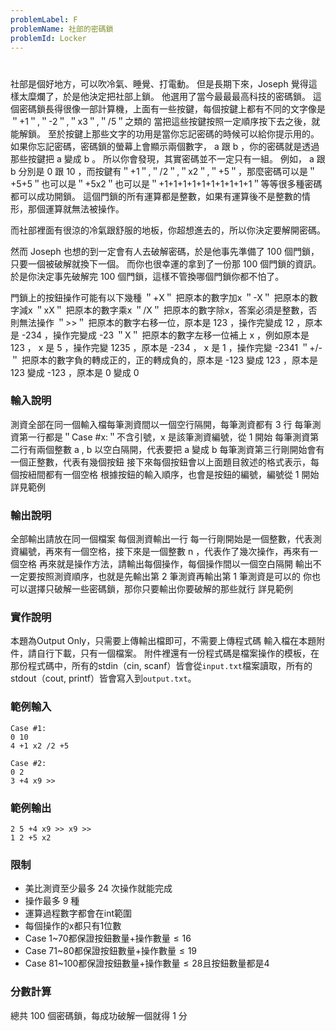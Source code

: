 ```yaml
---
problemLabel: F
problemName: 社部的密碼鎖
problemId: Locker
---
```


#

社部是個好地方，可以吹冷氣、睡覺、打電動。
但是長期下來，Joseph 覺得這樣太糜爛了，於是他決定把社部上鎖。
他選用了當今最最最高科技的密碼鎖。
這個密碼鎖長得很像一部計算機，上面有一些按鍵，每個按鍵上都有不同的文字像是＂+1＂,＂-2＂,＂x3＂,＂/5＂之類的
當把這些按鍵按照一定順序按下去之後，就能解鎖。
至於按鍵上那些文字的功用是當你忘記密碼的時候可以給你提示用的。
如果你忘記密碼，密碼鎖的螢幕上會顯示兩個數字， a 跟 b ，你的密碼就是透過那些按鍵把 a 變成 b 。
所以你會發現，其實密碼並不一定只有一組。
例如， a 跟 b 分別是 0 跟 10 ，而按鍵有＂+1＂,＂/2＂,＂x2＂,＂+5＂，那麼密碼可以是＂+5+5＂也可以是＂+5x2＂也可以是＂+1+1+1+1+1+1+1+1+1+1＂等等很多種密碼都可以成功開鎖。
這個門鎖的所有運算都是整數，如果有運算後不是整數的情形，那個運算就無法被操作。

而社部裡面有很涼的冷氣跟舒服的地板，你超想進去的，所以你決定要解開密碼。

然而 Joseph 也想的到一定會有人去破解密碼，於是他事先準備了 100 個門鎖，只要一個被破解就換下一個。
而你也很幸運的拿到了一份那 100 個門鎖的資訊。
於是你決定事先破解完 100 個門鎖，這樣不管換哪個門鎖你都不怕了。

門鎖上的按鈕操作可能有以下幾種
＂+X＂ 把原本的數字加x
＂-X＂ 把原本的數字減x
＂xX＂ 把原本的數字乘x
＂/X＂ 把原本的數字除x，答案必須是整數，否則無法操作
＂>>＂ 把原本的數字右移一位，原本是 123 ，操作完變成 12 ，原本是 -234 ，操作完變成 -23
＂X＂ 把原本的數字左移一位補上 x ，例如原本是 123 ， x 是 5 ，操作完變 1235 ，原本是 -234 ， x 是 1 ，操作完變 -2341
＂+/-＂ 把原本的數字負的轉成正的，正的轉成負的，原本是 -123 變成 123 ，原本是 123 變成 -123 ，原本是 0 變成 0

### 輸入說明
測資全部在同一個輸入檔每筆測資間以一個空行隔開，每筆測資都有 3 行
每筆測資第一行都是＂Case #x:＂不含引號，x 是該筆測資編號，從 1 開始
每筆測資第二行有兩個整數 a , b 以空白隔開，代表要把 a 變成 b
每筆測資第三行剛開始會有一個正整數，代表有幾個按鈕
接下來每個按鈕會以上面題目敘述的格式表示，每個按紐間都有一個空格
根據按鈕的輸入順序，也會是按鈕的編號，編號從 1 開始
詳見範例

### 輸出說明
全部輸出請放在同一個檔案
每個測資輸出一行
每一行剛開始是一個整數，代表測資編號，再來有一個空格，接下來是一個整數 n ，代表作了幾次操作，再來有一個空格
再來就是操作方法，請輸出每個操作，每個操作間以一個空白隔開
輸出不一定要按照測資順序，也就是先輸出第 2 筆測資再輸出第 1 筆測資是可以的
你也可以選擇只破解一些密碼鎖，那你只要輸出你要破解的那些就行
詳見範例

### 實作說明
本題為Output Only，只需要上傳輸出檔即可，不需要上傳程式碼
輸入檔在本題附件，請自行下載，只有一個檔案。
附件裡還有一份程式碼是檔案操作的模板，在那份程式碼中，所有的stdin（cin, scanf）皆會從`input.txt`檔案讀取，所有的stdout（cout, printf）皆會寫入到`output.txt`。

### 範例輸入
```
Case #1:
0 10
4 +1 x2 /2 +5

Case #2:
0 2
3 +4 x9 >>
```
### 範例輸出
```
2 5 +4 x9 >> x9 >>
1 2 +5 x2
```
### 限制
* 美比測資至少最多 24 次操作就能完成
* 操作最多 9 種
* 運算過程數字都會在int範圍
* 每個操作的x都只有1位數
* Case 1~70都保證按鈕數量+操作數量$\leq 16$
* Case 71~80都保證按鈕數量+操作數量$\leq 19$
* Case 81~100都保證按鈕數量+操作數量$\leq 28$且按鈕數量都是4

### 分數計算
總共 100 個密碼鎖，每成功破解一個就得 1 分